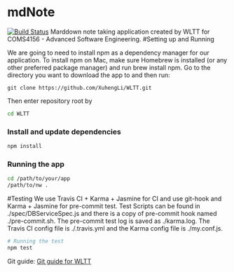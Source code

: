 # mdNote
[![Build Status](https://travis-ci.com/XuhengLi/WLTT.svg?branch=master)](https://travis-ci.com/XuhengLi/WLTT)
Marddown note taking application created by WLTT for COMS4156 - Advanced Software Engineering.
#Setting up and Running

We are going to need to install npm as a dependency manager for our application.
To install npm on Mac, make sure Homebrew is installed (or any other preferred package manager) and run brew install npm.
Go to the directory you want to download the app to and then run:
```
git clone https://github.com/XuhengLi/WLTT.git
```
Then enter repository root by
``` bash
cd WLTT
```
### Install and update dependencies
``` bash
npm install 
```
### Running the app
``` bash
cd /path/to/your/app
/path/to/nw .
```
#Testing
We use Travis CI + Karma + Jasmine for CI and use git-hook and Karma + Jasmine for pre-commit test.
Test Scripts can be found in ./spec/DBServiceSpec.js and there is a copy of pre-commit hook named ./pre-commit.sh.
The pre-commit test log is saved as ./karma.log.
The Travis CI config file is ./.travis.yml and the Karma config file is ./my.conf.js.
``` bash
# Running the test
npm test 
```

Git guide: [Git guide for WLTT](https://github.com/XuhengLi/WLTT/wiki/Git-Guide-for-WLTT)
